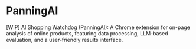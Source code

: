 # PanningAI
[WIP] AI Shopping Watchdog (PanningAI): A Chrome extension for on-page analysis of online products, featuring data processing, LLM-based evaluation, and a user-friendly results interface.
